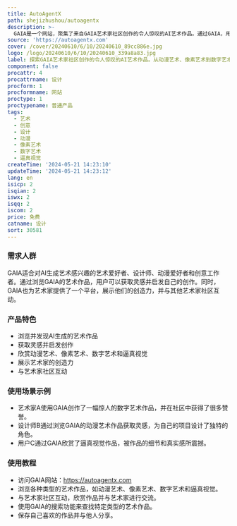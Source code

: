 ```yaml
---
title: AutoAgentX
path: shejizhushou/autoagentx
description: >-
  GAIA是一个网站，聚集了来自GAIA艺术家社区创作的令人惊叹的AI艺术作品。通过GAIA，用户可以探索各种类型的艺术作品，包括动漫艺术、像素艺术、数字艺术和逼真视觉。GAIA为艺术家提供了一个平台，展示他们的创造力，并为用户提供了灵感和创意。
source: 'https://autoagentx.com'
cover: /cover/20240610/6/10/20240610_89cc886e.jpg
logo: /logo/20240610/6/10/20240610_339a8a83.jpg
label: 探索GAIA艺术家社区创作的令人惊叹的AI艺术作品。从动漫艺术、像素艺术到数字艺术和逼真视觉，从我们多样化的艺术画廊中获取灵感。
component: false
procattr: 4
procattrname: 设计
procform: 1
procformname: 网站
proctype: 1
proctypename: 普通产品
tags:
  - 艺术
  - 创意
  - 设计
  - 动漫
  - 像素艺术
  - 数字艺术
  - 逼真视觉
createTime: '2024-05-21 14:23:10'
updateTime: '2024-05-21 14:23:12'
lang: en
isicp: 2
isqian: 2
iswx: 2
isqq: 2
iscom: 2
price: 免费
catname: 设计
sort: 30581
---
```




### 需求人群
GAIA适合对AI生成艺术感兴趣的艺术爱好者、设计师、动漫爱好者和创意工作者。通过浏览GAIA的艺术作品，用户可以获取灵感并启发自己的创作。同时，GAIA也为艺术家提供了一个平台，展示他们的创造力，并与其他艺术家社区互动。

### 产品特色
* 浏览并发现AI生成的艺术作品
* 获取灵感并启发创作
* 欣赏动漫艺术、像素艺术、数字艺术和逼真视觉
* 展示艺术家的创造力
* 与艺术家社区互动

### 使用场景示例
* 艺术家A使用GAIA创作了一幅惊人的数字艺术作品，并在社区中获得了很多赞誉。
* 设计师B通过浏览GAIA的动漫艺术作品获取灵感，为自己的项目设计了独特的角色。
* 用户C通过GAIA欣赏了逼真视觉作品，被作品的细节和真实感所震撼。

### 使用教程
* 访问GAIA网站：https://autoagentx.com
* 浏览各种类型的艺术作品，如动漫艺术、像素艺术、数字艺术和逼真视觉。
* 与艺术家社区互动，欣赏作品并与艺术家进行交流。
* 使用GAIA的搜索功能来查找特定类型的艺术作品。
* 保存自己喜欢的作品并与他人分享。

  
